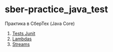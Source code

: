 # sber-practice_java_test
Практика в СберТех (Java Core)

1. [Tests Junit](java/lambdas)
1. [Lambdas](Base%20Syntax/homework.md)
1. [Streams](OOP%201/homework.md)
